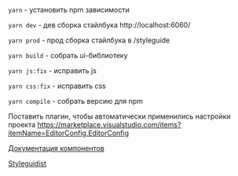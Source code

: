 `yarn` - установить npm зависимости

`yarn dev` - дев сборка стайлбука http://localhost:6060/

`yarn prod` - прод сборка стайлбука в /styleguide

`yarn build` - собрать ui-библиотеку

`yarn js:fix` - исправить js

`yarn css:fix` - исправить css

`yarn compile` - собрать версию для npm

Поставить плагин, чтобы автоматически применились настройки проекта
https://marketplace.visualstudio.com/items?itemName=EditorConfig.EditorConfig


[Документация компонентов](https://jsdoc.app/)

[Styleguidist](https://react-styleguidist.js.org)

